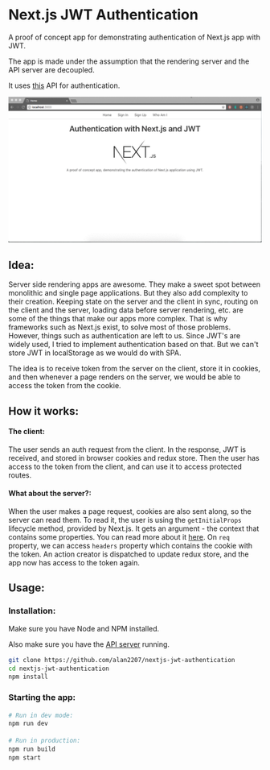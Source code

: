 
# Next.js JWT Authentication


A proof of concept app for demonstrating authentication of Next.js app with JWT. 

The app is made under the assumption that the rendering server and the API server are decoupled.

It uses [this](https://github.com/alan2207/express-server-jwt) API for authentication.

![Demo](demo.gif?raw=true "Demo")

## Idea:

Server side rendering apps are awesome. They make a sweet spot between monolithic and single page applications. But they also add complexity to their creation. Keeping state on the server and the client in sync, routing on the client and the server, loading data before server rendering, etc. are some of the things that make our apps more complex. That is why frameworks such as Next.js exist, to solve most of those problems. However, things such as authentication are left to us. Since JWT's are widely used, I tried to implement authentication based on that. But we can't store JWT in localStorage as we would do with SPA.

The idea is to receive token from the server on the client, store it in cookies, and then whenever a page renders on the server, we would be able to access the token from the cookie.

## How it works:
#### The client:
The user sends an auth request from the client. In the response, JWT is received, and stored in browser cookies and redux store. Then the user has access to the token from the client, and can use it to access protected routes.

#### What about the server?:
When the user makes a page request, cookies are also sent along, so the server can read them. To read it, the user is using the `getInitialProps` lifecycle method, provided by Next.js. It gets an argument - the context that contains some properties. You can read more about it [here](https://github.com/zeit/next.js/#fetching-data-and-component-lifecycle). On `req` property, we can access `headers` property which contains the cookie with the token. An action creator is dispatched to update redux store, and the app now has access to the token again.



## Usage:

### Installation:

Make sure you have Node and NPM installed.

Also make sure you have the [API server](https://github.com/alan2207/express-server-jwt) running.

```bash
git clone https://github.com/alan2207/nextjs-jwt-authentication
cd nextjs-jwt-authentication
npm install
```

### Starting the app:
```bash
# Run in dev mode:
npm run dev

# Run in production:
npm run build
npm start
```
